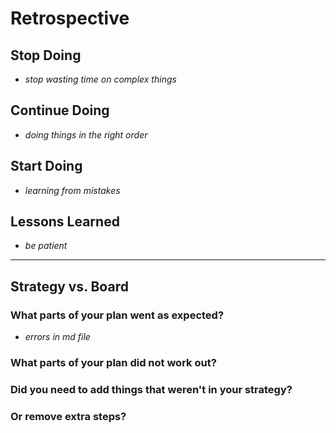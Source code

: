 # Retrospective

## Stop Doing

- _stop wasting time on complex things_

## Continue Doing

- _doing things in the right order_

## Start Doing

- _learning from mistakes_

## Lessons Learned

- _be patient_

---

## Strategy vs. Board

### What parts of your plan went as expected?

- _errors in md file_

### What parts of your plan did not work out?

### Did you need to add things that weren't in your strategy?

### Or remove extra steps?
